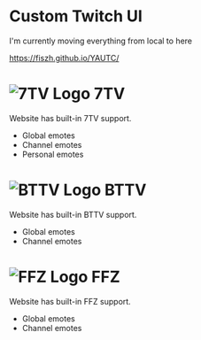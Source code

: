 # Custom Twitch UI
I'm currently moving everything from local to here

https://fiszh.github.io/YAUTC/

# ![7TV Logo](https://7tv.app/favicon.ico) 7TV

Website has built-in 7TV support.
- Global emotes
- Channel emotes
- Personal emotes

# ![BTTV Logo](https://betterttv.com/favicon.png) BTTV

Website has built-in BTTV support.
- Global emotes
- Channel emotes

# ![FFZ Logo](https://www.frankerfacez.com/static/images/favicon-96.png) FFZ

Website has built-in FFZ support.
- Global emotes
- Channel emotes
